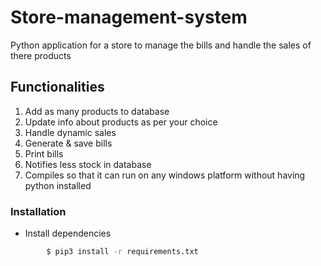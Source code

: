 # Store-management-system
Python application for a store to manage the bills and handle the sales of there products


## Functionalities
1. Add as many products to database
2. Update info about products as per your choice 
3. Handle dynamic sales
4. Generate & save bills
5. Print bills
6. Notifies less stock in database 
7. Compiles so that it can run on any windows platform without having python installed


### Installation

- Install dependencies

```sh
        $ pip3 install -r requirements.txt
```

